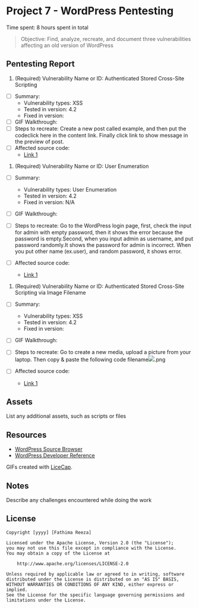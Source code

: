 # Project 7 - WordPress Pentesting

Time spent: 8 hours spent in total

> Objective: Find, analyze, recreate, and document three vulnerabilities affecting an old version of WordPress

## Pentesting Report

1. (Required) Vulnerability Name or ID: Authenticated Stored Cross-Site Scripting
  - [ ] Summary: 
    - Vulnerability types: XSS
    - Tested in version: 4.2
    - Fixed in version: 
  - [ ] GIF Walkthrough: 
  - [ ] Steps to recreate: 
        Create a new post called example, and then put the code<a onmouseover= "alert('Hello word!')" >click here</a> in the content             link. Finally click link to show message in the preview of post.
  - [ ] Affected source code:
    - [Link 1](https://core.trac.wordpress.org/browser/tags/version/src/source_file.php)
    
    
    
    
1. (Required) Vulnerability Name or ID: User Enumeration
  - [ ] Summary: 
    - Vulnerability types: User Enumeration
    - Tested in version: 4.2
    - Fixed in version: N/A
  - [ ] GIF Walkthrough: 
  
  
  - [ ] Steps to recreate: 
        Go to the WordPress login page, first, check the input for admin with empty password, then it shows the error because the               password is empty.Second, when you input admin as username, and put password randomly.It shows the password for admin is                 incorrect. When you put other name (ex.user), and random password, it shows error.
  - [ ] Affected source code:
    - [Link 1](https://core.trac.wordpress.org/browser/tags/version/src/source_file.php)
    
    
    
1. (Required) Vulnerability Name or ID: Authenticated Stored Cross-Site Scripting via Image Filename
  - [ ] Summary: 
    - Vulnerability types: XSS
    - Tested in version: 4.2
    - Fixed in version: 
  - [ ] GIF Walkthrough: 
  
  
  - [ ] Steps to recreate: 
        Go to create a new media, upload a picture from your laptop. Then copy & paste the following code
        filename<img src=a onerror=alert(1)>.png
  
  - [ ] Affected source code:
    - [Link 1](https://core.trac.wordpress.org/browser/tags/version/src/source_file.php)


## Assets

List any additional assets, such as scripts or files

## Resources

- [WordPress Source Browser](https://core.trac.wordpress.org/browser/)
- [WordPress Developer Reference](https://developer.wordpress.org/reference/)

GIFs created with [LiceCap](http://www.cockos.com/licecap/).

## Notes

Describe any challenges encountered while doing the work

## License

    Copyright [yyyy] [Fathima Reeza]

    Licensed under the Apache License, Version 2.0 (the "License");
    you may not use this file except in compliance with the License.
    You may obtain a copy of the License at

        http://www.apache.org/licenses/LICENSE-2.0

    Unless required by applicable law or agreed to in writing, software
    distributed under the License is distributed on an "AS IS" BASIS,
    WITHOUT WARRANTIES OR CONDITIONS OF ANY KIND, either express or implied.
    See the License for the specific language governing permissions and
    limitations under the License.
